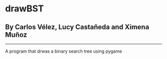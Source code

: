 # drawBST

## By Carlos Vélez, Lucy Castañeda and Ximena Muñoz

---

A program that drwas a binary search tree using pygame
